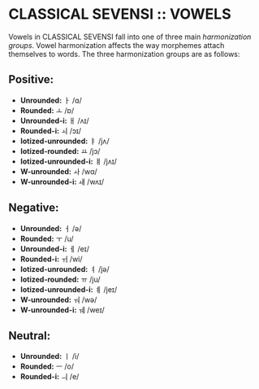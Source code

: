 #  CLASSICAL SEVENSI :: VOWELS  #

Vowels in CLASSICAL SEVENSI fall into one of three main *harmonization groups*.
Vowel harmonization affects the way morphemes attach themselves to words.
The three harmonization groups are as follows:

##  Positive:  ##

- **Unrounded:** ㅏ /ɑ/
- **Rounded:** ㅗ /ɒ/
- **Unrounded-i:** ㅐ /ʌɪ/
- **Rounded-i:** ㅚ /ɔɪ/
- **Iotized-unrounded:** ㅑ /jʌ/
- **Iotized-rounded:** ㅛ /jɔ/
- **Iotized-unrounded-i:** ㅒ /jʌɪ/
- **W-unrounded:** ㅘ /wɑ/
- **W-unrounded-i:** ㅙ /wʌɪ/

##  Negative:  ##

- **Unrounded:** ㅓ /ə/
- **Rounded:** ㅜ /u/
- **Unrounded-i:** ㅔ /eɪ/
- **Rounded-i:** ㅟ /wi/
- **Iotized-unrounded:** ㅕ /jə/
- **Iotized-rounded:** ㅠ /ju/
- **Iotized-unrounded-i:** ㅖ /jeɪ/
- **W-unrounded:** ㅝ /wə/
- **W-unrounded-i:** ㅞ /weɪ/

##  Neutral:  ##

- **Unrounded:** ㅣ /i/
- **Rounded:** ㅡ /o/
- **Rounded-i:** ㅢ /e/

